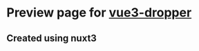 # Preview page for [vue3-dropper](https://github.com/whereayodev/vue3-dropper)

## Created using nuxt3
